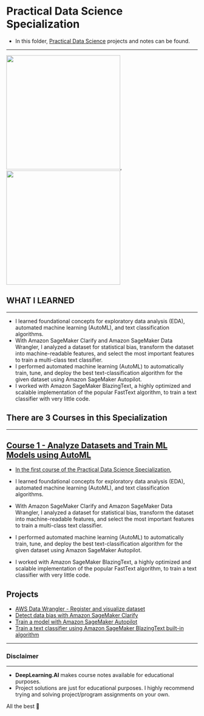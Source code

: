 # Practical Data Science Specialization


- In this folder, [Practical Data Science](https://www.coursera.org/specializations/deep-learning) projects and notes can be found.
----------------------------------------

<img src="https://aikademi.com/wp-content/uploads/2018/01/deeplearning.png" width="300" height="300">, <img src="https://a0.awsstatic.com/libra-css/images/logos/aws_logo_smile_1200x630.png" width="300" height="300">



## WHAT  I LEARNED
------------------------

- I learned foundational concepts for exploratory data analysis (EDA), automated machine learning (AutoML), and text classification algorithms. 
- With Amazon SageMaker Clarify and Amazon SageMaker Data Wrangler, I analyzed a dataset for statistical bias, transform the dataset into machine-readable features, and select the most important features to train a multi-class text classifier.
- I performed automated machine learning (AutoML) to automatically train, tune, and deploy the best text-classification algorithm for the given dataset using Amazon SageMaker Autopilot.
- I worked with Amazon SageMaker BlazingText, a highly optimized and scalable implementation of the popular FastText algorithm, to train a text classifier with very little code.



## There are 3 Courses in this Specialization
--------------------------------------------------

## [Course 1 - Analyze Datasets and Train ML Models using AutoML](https://github.com/kb1907/Practical-Data-Science-Specialization/tree/main/Course1_Analyze-Datasets-AutoML)

- [In the first course of the Practical Data Science Specialization](https://www.coursera.org/learn/neural-networks-deep-learning?specialization=deep-learning), 

- I learned foundational concepts for exploratory data analysis (EDA), automated machine learning (AutoML), and text classification algorithms. 
- With Amazon SageMaker Clarify and Amazon SageMaker Data Wrangler, I analyzed a dataset for statistical bias, transform the dataset into machine-readable features, and select the most important features to train a multi-class text classifier.
- I performed automated machine learning (AutoML) to automatically train, tune, and deploy the best text-classification algorithm for the given dataset using Amazon SageMaker Autopilot.
- I worked with Amazon SageMaker BlazingText, a highly optimized and scalable implementation of the popular FastText algorithm, to train a text classifier with very little code.

**Projects**
--------------
- [AWS Data Wrangler - Register and visualize dataset](https://github.com/kb1907/Practical-Data-Science-Specialization/blob/main/Course1_Analyze-Datasets-AutoML/Week1/C1_W1_Assignment_Learner.ipynb)
- [Detect data bias with Amazon SageMaker Clarify](https://github.com/kb1907/Practical-Data-Science-Specialization/blob/main/Course1_Analyze-Datasets-AutoML/Week2/C1_W2_Assignment_Detect_data_bias_with_Amazon_SageMaker_Clarify.ipynb)
- [Train a model with Amazon SageMaker Autopilot](https://github.com/kb1907/Practical-Data-Science-Specialization/blob/main/Course1_Analyze-Datasets-AutoML/Week3/C1_W3_Assignment.ipynb)
- [Train a text classifier using Amazon SageMaker BlazingText built-in algorithm](https://github.com/kb1907/Practical-Data-Science-Specialization/blob/main/Course1_Analyze-Datasets-AutoML/Week4/C1_W4_Assignment.ipynb)






------------------------------------------------

### Disclaimer
------------------------------------
- **DeepLearning.AI** makes course notes available for educational purposes. 
- Project solutions are just for educational purposes. I highly recommend trying and solving project/program assignments on your own.

All the best 🤘





  
